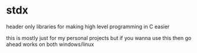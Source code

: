 # stdx
header only libraries for making high level programming in C easier

this is mostly just for my personal projects but if you wanna use this then go ahead
works on both windows/linux
